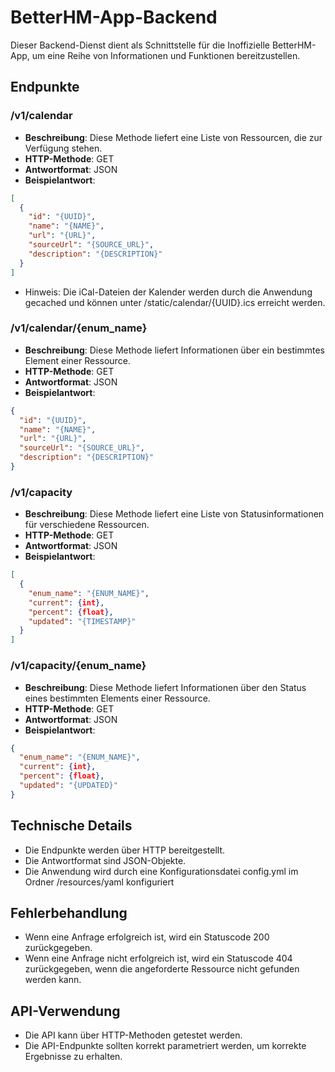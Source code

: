 **BetterHM-App-Backend**
=========================

Dieser Backend-Dienst dient als Schnittstelle für die Inoffizielle BetterHM-App, um eine Reihe von Informationen und Funktionen bereitzustellen.

**Endpunkte**
---------------

### /v1/calendar

* **Beschreibung**: Diese Methode liefert eine Liste von Ressourcen, die zur Verfügung stehen.
* **HTTP-Methode**: GET
* **Antwortformat**: JSON
* **Beispielantwort**:
```json
[
  {
    "id": "{UUID}",
    "name": "{NAME}",
    "url": "{URL}",
    "sourceUrl": "{SOURCE_URL}",
    "description": "{DESCRIPTION}"
  }
]
```
* Hinweis: Die iCal-Dateien der Kalender werden durch die Anwendung gecached und können unter /static/calendar/{UUID}.ics erreicht werden.


### /v1/calendar/{enum_name}

* **Beschreibung**: Diese Methode liefert Informationen über ein bestimmtes Element einer Ressource.
* **HTTP-Methode**: GET
* **Antwortformat**: JSON
* **Beispielantwort**:
```json
{
  "id": "{UUID}",
  "name": "{NAME}",
  "url": "{URL}",
  "sourceUrl": "{SOURCE_URL}",
  "description": "{DESCRIPTION}"
}
```


### /v1/capacity

* **Beschreibung**: Diese Methode liefert eine Liste von Statusinformationen für verschiedene Ressourcen.
* **HTTP-Methode**: GET
* **Antwortformat**: JSON
* **Beispielantwort**:
```json
[
  {
    "enum_name": "{ENUM_NAME}",
    "current": {int},
    "percent": {float},
    "updated": "{TIMESTAMP}"
  }
]
```

### /v1/capacity/{enum_name}

* **Beschreibung**: Diese Methode liefert Informationen über den Status eines bestimmten Elements einer Ressource.
* **HTTP-Methode**: GET
* **Antwortformat**: JSON
* **Beispielantwort**:
```json
{
  "enum_name": "{ENUM_NAME}",
  "current": {int},
  "percent": {float},
  "updated": "{UPDATED}"
}
```

**Technische Details**
-------------------------

* Die Endpunkte werden über HTTP bereitgestellt.
* Die Antwortformat sind JSON-Objekte.
* Die Anwendung wird durch eine Konfigurationsdatei config.yml im Ordner /resources/yaml konfiguriert

**Fehlerbehandlung**
----------------------

* Wenn eine Anfrage erfolgreich ist, wird ein Statuscode 200 zurückgegeben.
* Wenn eine Anfrage nicht erfolgreich ist, wird ein Statuscode 404 zurückgegeben, wenn die angeforderte Ressource nicht gefunden werden kann.

**API-Verwendung**
-------------------

* Die API kann über HTTP-Methoden getestet werden.
* Die API-Endpunkte sollten korrekt parametriert werden, um korrekte Ergebnisse zu erhalten.
